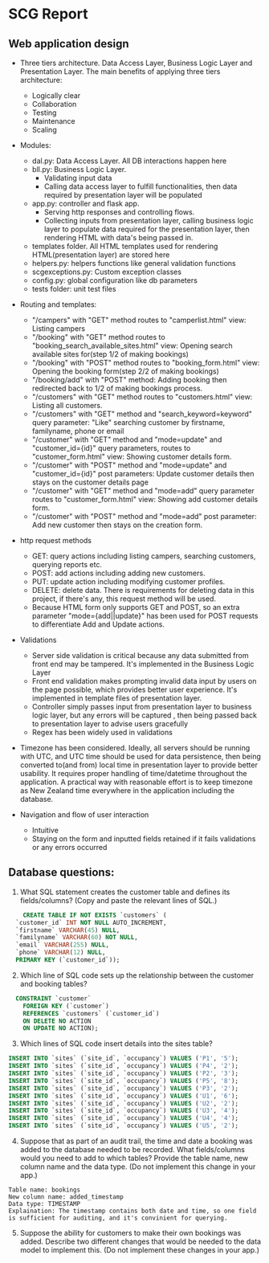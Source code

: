 # SCG Report

## Web application design
- Three tiers architecture. Data Access Layer, Business Logic Layer and Presentation Layer. 
      The main benefits of applying three tiers architecture:
    - Logically clear
    - Collaboration
    - Testing
    - Maintenance
    - Scaling
- Modules:
    - dal.py: Data Access Layer. All DB interactions happen here
    - bll.py: Business Logic Layer.
        - Validating input data
        - Calling data access layer to fulfill functionalities, then data required by presentation layer will be populated
    - app.py: controller and flask app.
        - Serving http responses and controlling flows.
        - Collecting inputs from presentation layer, calling business logic layer to populate data required for
           the presentation layer, then rendering HTML with data's being passed in.
    - templates folder. All HTML templates used for rendering HTML(presentation layer) are stored here
    - helpers.py: helpers functions like general validation functions
    - scgexceptions.py: Custom exception classes
    - config.py: global configuration like db parameters
    - tests folder: unit test files
- Routing and templates:
    - "/campers" with "GET" method routes to "camperlist.html" view: Listing campers
    - "/booking" with "GET" method routes to "booking_search_available_sites.html" view: Opening search available sites for(step 1/2 of making bookings)
    - "/booking" with "POST" method routes to "booking_form.html" view: Opening the booking form(step 2/2 of making bookings)
    - "/booking/add" with "POST" method: Adding booking then redirected back to 1/2 of making bookings process.
    - "/customers" with "GET" method routes to "customers.html" view: Listing all customers.
    - "/customers" with "GET" method and "search_keyword=keyword" query parameter: "Like" searching customer by firstname, familyname, phone or email
    - "/customer" with "GET" method and "mode=update" and "customer_id={id}" query parameters, routes to "customer_form.html" view: Showing customer details form.
    - "/customer" with "POST" method and "mode=update" and "customer_id={id}" post parameters: Update customer details then stays on the customer details page
    - "/customer" with "GET" method and "mode=add" query parameter routes to "customer_form.html" view: Showing add customer details form.
    - "/customer" with "POST" method and "mode=add" post parameter: Add new customer then stays on the creation form.
    
- http request methods
    - GET: query actions including listing campers, searching customers, querying reports etc.
    - POST: add actions including adding new customers.
    - PUT: update action including modifying customer profiles.
    - DELETE: delete data. There is requirements for deleting data in this project, if there's any, this request method will be used.
    - Because HTML form only supports GET and POST, so an extra parameter "mode={add||update}" has been used for POST requests to differentiate Add and Update actions.
- Validations
    - Server side validation is critical because any data submitted from front end may be tampered. It's implemented in the Business Logic Layer
    - Front end validation makes prompting invalid data input by users on the page possible, which provides better user experience.
          It's implemented in template files of presentation layer.
    - Controller simply passes input from presentation layer to business logic layer, but any errors will be captured
        , then being passed back to presentation layer to advise users gracefully
    - Regex has been widely used in validations
- Timezone has been considered. Ideally, all servers should be running with UTC, and UTC time should be used for data persistence, then being converted to(and from)
    local time in presentation layer to provide better usability. It requires proper handling of time/datetime throughout the application.
    A practical way with reasonable effort is to keep timezone as New Zealand time everywhere in the application including
    the database.
- Navigation and flow of user interaction
    - Intuitive
    - Staying on the form and inputted fields retained if it fails validations or any errors occurred

## Database questions:
1. What SQL statement creates the customer table and defines its fields/columns?
(Copy and paste the relevant lines of SQL.)
```sql
    CREATE TABLE IF NOT EXISTS `customers` (
  `customer_id` INT NOT NULL AUTO_INCREMENT,
  `firstname` VARCHAR(45) NULL,
  `familyname` VARCHAR(60) NOT NULL,
  `email` VARCHAR(255) NULL,
  `phone` VARCHAR(12) NULL,
  PRIMARY KEY (`customer_id`));
```
2. Which line of SQL code sets up the relationship between the customer and booking
tables?
```sql
  CONSTRAINT `customer`
    FOREIGN KEY (`customer`)
    REFERENCES `customers` (`customer_id`)
    ON DELETE NO ACTION
    ON UPDATE NO ACTION);
```
3. Which lines of SQL code insert details into the sites table?
```sql
INSERT INTO `sites` (`site_id`, `occupancy`) VALUES ('P1', '5');
INSERT INTO `sites` (`site_id`, `occupancy`) VALUES ('P4', '2');
INSERT INTO `sites` (`site_id`, `occupancy`) VALUES ('P2', '3');
INSERT INTO `sites` (`site_id`, `occupancy`) VALUES ('P5', '8');
INSERT INTO `sites` (`site_id`, `occupancy`) VALUES ('P3', '2');
INSERT INTO `sites` (`site_id`, `occupancy`) VALUES ('U1', '6');
INSERT INTO `sites` (`site_id`, `occupancy`) VALUES ('U2', '2');
INSERT INTO `sites` (`site_id`, `occupancy`) VALUES ('U3', '4');
INSERT INTO `sites` (`site_id`, `occupancy`) VALUES ('U4', '4');
INSERT INTO `sites` (`site_id`, `occupancy`) VALUES ('U5', '2');
```
4. Suppose that as part of an audit trail, the time and date a booking was added to the
database needed to be recorded. What fields/columns would you need to add to
which tables? Provide the table name, new column name and the data type. (Do not
implement this change in your app.)

```
Table name: bookings
New column name: added_timestamp
Data type: TIMESTAMP
Explaination: The timestamp contains both date and time, so one field is sufficient for auditing, and it's convinient for querying.
```

5. Suppose the ability for customers to make their own bookings was added. Describe
two different changes that would be needed to the data model to implement this.
(Do not implement these changes in your app.)
```

```
